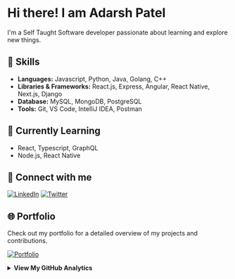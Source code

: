 # Hi there! I am Adarsh Patel

I'm a Self Taught Software developer passionate about learning and explore new things.

## 🤹 Skills

- **Languages:** Javascript, Python, Java, Golang, C++
- **Libraries & Frameworks:**  React.js, Express, Angular, React Native, Next.js, Django
- **Database:** MySQL, MongoDB, PostgreSQL
- **Tools:** Git, VS Code, IntelliJ IDEA, Postman

## 🔰 Currently Learning

- React, Typescript, GraphQL
- Node.js, React Native

## 🔗 Connect with me

[![LinkedIn](https://img.shields.io/badge/LinkedIn-Connect-blue)](https://www.linkedin.com/in/adarshpatel16)
[![Twitter](https://img.shields.io/badge/Twitter-Follow-1da1f2)](https://twitter.com/adarsh_patel16)

## 🌐 Portfolio

Check out my portfolio for a detailed overview of my projects and contributions.

[![Portfolio](https://img.shields.io/badge/Portfolio-Visit-orange)](https://your-portfolio-url.com)

<details>
    <summary>
        <strong>View My GitHub Analytics</strong>
    </summary>
    <p>
        <br />&emsp;
        <img src="https://github-readme-stats.vercel.app/api?username=Idealistic7&show_icons=true&theme=react&count_private=true" alt="Adarsh's Overall GitHub Stats" width="45%" />&emsp;&emsp;
        <img src="https://github-readme-streak-stats.herokuapp.com/?user=Idealistic7&show_icons=true&theme=react&locale=en&layout=demo" alt="Adarsh's GitHub Streak Stats" width="45%" />
        <br />&emsp;
        <strong>Credits</strong>:&nbsp;
        (1) <em><a href="https://github.com/anuraghazra/github-readme-stats" target="_blank">GitHub Readme Stats</a></em> (Created by <a href="https://github.com/anuraghazra" target="_blank">Anurag Hazra</a>)
        <br />&emsp;&emsp;&emsp;&emsp;&emsp;&nbsp;
        (2) <em><a href="https://github.com/DenverCoder1/github-readme-streak-stats" target="_blank">GitHub Readme Streak Stats</a></em> (Created by <a href="https://github.com/DenverCoder1" target="_blank">Jonah Lawrence</a>)
    </p>
</details> 
